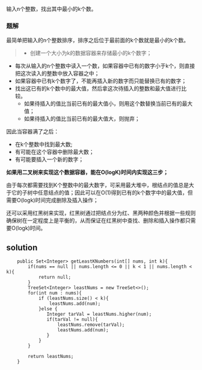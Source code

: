输入n个整数，找出其中最小的k个数。

### 题解

最简单把输入的n个整数排序，排序之后位于最前面的k个数就是最小的k个数。

>+ 创建一个大小为k的数据容器来存储最小的k个数字；
+ 每次从输入的n个整数中读入一个数，如果容器中已有的数字小于k个，则直接把这次读入的整数中放入容器之中；
+ 如果容器中已有k个数字了，不能再插入新的数字而只能替换已有的数字；
+ 找出这已有的k个数中的最大值，然后拿这次待插入的整数和最大值进行比较。
  + 如果待插入的值比当前已有的最大值小，则用这个数替换当前已有的最大值；
  + 如果待插入的值比当前已有的最大值大，则抛弃；

因此当容器满了之后：
+ 在k个整数中找到最大数;
+ 有可能在这个容器中删除最大数；
+ 有可能要插入一个新的数字；

**如果用二叉树来实现这个数据容器，能在O(logK)时间内实现这三步；**

由于每次都需要找到K个整数中的最大数字，可采用最大堆中，根结点的值总是大于它的子树中任意结点的值；因此可以在O(1)得到已有的k个数字中的最大值，但需要O(logk)时间完成删除及插入操作；

还可以采用红黑树来实现，红黑树通过把结点分为红、黑两种颜色并根据一些规则确保树在一定程度上是平衡的，从而保证在红黑树中查找、删除和插入操作都只需要O(logk)时间。

## solution

```
	public Set<Integer> getLeastKNumbers(int[] nums, int k){
        if(nums == null || nums.length <= 0 || k < 1 || nums.length < k){
            return null;
        }
        TreeSet<Integer> leastNums = new TreeSet<>();
        for(int num : nums){
            if (leastNums.size() < k){
                leastNums.add(num);
            }else {
               Integer tarVal = leastNums.higher(num);
               if(tarVal != null){
                   leastNums.remove(tarVal);
                   leastNums.add(num);
               }
            }
        }
        
        return leastNums;
    }
```
